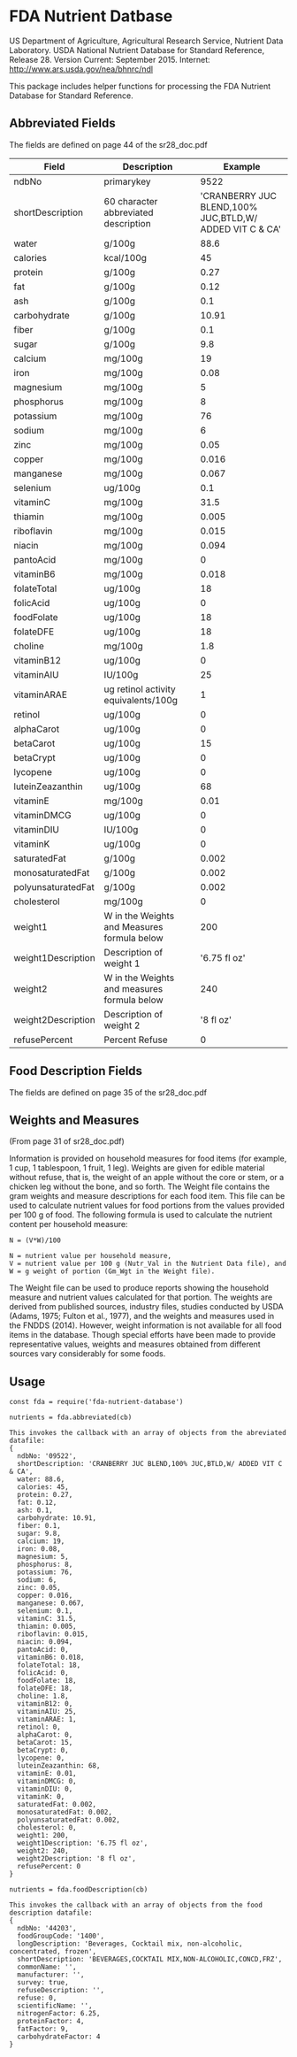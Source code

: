 # FDA Nutrient Datbase

US Department of Agriculture, Agricultural Research Service, Nutrient Data Laboratory. USDA National Nutrient Database for Standard Reference, Release 28. Version Current:  September 2015.  Internet:  http://www.ars.usda.gov/nea/bhnrc/ndl

This package includes helper functions for processing the FDA Nutrient Database for Standard Reference.


## Abbreviated Fields

The fields are defined on page 44 of the sr28_doc.pdf


| Field              | Description                                 | Example                                                 |
| ------------------ | ------------------------------------------- | ------------------------------------------------------- |
| ndbNo              | primarykey                                  | 9522                                                    |
| shortDescription   | 60 character abbreviated description        | 'CRANBERRY JUC BLEND,100% JUC,BTLD,W/ ADDED VIT C & CA' |
| water              | g/100g                                      | 88.6                                                    |
| calories           | kcal/100g                                   | 45                                                      |
| protein            | g/100g                                      | 0.27                                                    |
| fat                | g/100g                                      | 0.12                                                    |
| ash                | g/100g                                      | 0.1                                                     |
| carbohydrate       | g/100g                                      | 10.91                                                   |
| fiber              | g/100g                                      | 0.1                                                     |
| sugar              | g/100g                                      | 9.8                                                     |
| calcium            | mg/100g                                     | 19                                                      |
| iron               | mg/100g                                     | 0.08                                                    |
| magnesium          | mg/100g                                     | 5                                                       |
| phosphorus         | mg/100g                                     | 8                                                       |
| potassium          | mg/100g                                     | 76                                                      |
| sodium             | mg/100g                                     | 6                                                       |
| zinc               | mg/100g                                     | 0.05                                                    |
| copper             | mg/100g                                     | 0.016                                                   |
| manganese          | mg/100g                                     | 0.067                                                   |
| selenium           | ug/100g                                     | 0.1                                                     |
| vitaminC           | mg/100g                                     | 31.5                                                    |
| thiamin            | mg/100g                                     | 0.005                                                   |
| riboflavin         | mg/100g                                     | 0.015                                                   |
| niacin             | mg/100g                                     | 0.094                                                   |
| pantoAcid          | mg/100g                                     | 0                                                       |
| vitaminB6          | mg/100g                                     | 0.018                                                   |
| folateTotal        | ug/100g                                     | 18                                                      |
| folicAcid          | ug/100g                                     | 0                                                       |
| foodFolate         | ug/100g                                     | 18                                                      |
| folateDFE          | ug/100g                                     | 18                                                      |
| choline            | mg/100g                                     | 1.8                                                     |
| vitaminB12         | ug/100g                                     | 0                                                       |
| vitaminAIU         | IU/100g                                     | 25                                                      |
| vitaminARAE        | ug retinol activity equivalents/100g        | 1                                                       |
| retinol            | ug/100g                                     | 0                                                       |
| alphaCarot         | ug/100g                                     | 0                                                       |
| betaCarot          | ug/100g                                     | 15                                                      |
| betaCrypt          | ug/100g                                     | 0                                                       |
| lycopene           | ug/100g                                     | 0                                                       |
| luteinZeazanthin   | ug/100g                                     | 68                                                      |
| vitaminE           | mg/100g                                     | 0.01                                                    |
| vitaminDMCG        | ug/100g                                     | 0                                                       |
| vitaminDIU         | IU/100g                                     | 0                                                       |
| vitaminK           | ug/100g                                     | 0                                                       |
| saturatedFat       | g/100g                                      | 0.002                                                   |
| monosaturatedFat   | g/100g                                      | 0.002                                                   |
| polyunsaturatedFat | g/100g                                      | 0.002                                                   |
| cholesterol        | mg/100g                                     | 0                                                       |
| weight1            | W in the Weights and Measures formula below | 200                                                     |
| weight1Description | Description of weight 1                     | '6.75 fl oz'                                            |
| weight2            | W in the Weights and measures formula below | 240                                                     |
| weight2Description | Description of weight 2                     | '8 fl oz'                                               |
| refusePercent      | Percent Refuse                              | 0                                                       |

## Food Description Fields

The fields are defined on page 35 of the sr28_doc.pdf



## Weights and Measures
(From page 31 of sr28_doc.pdf)

Information is provided on household measures for food items (for example, 1 cup, 1 tablespoon, 1 fruit, 1 leg). Weights are given for edible material without refuse, that is, the weight of an apple without the core or stem, or a chicken leg without the bone, and so forth. The Weight file contains the gram weights and measure descriptions for each food item. This file can be used to calculate nutrient values for food portions from the values provided per 100 g of food. The following formula is used to calculate the nutrient content per household measure:
```
N = (V*W)/100

N = nutrient value per household measure,
V = nutrient value per 100 g (Nutr_Val in the Nutrient Data file), and W = g weight of portion (Gm_Wgt in the Weight file).

```

The Weight file can be used to produce reports showing the household measure and nutrient values calculated for that portion. The weights are derived from published sources, industry files, studies conducted by USDA (Adams, 1975; Fulton et al., 1977), and the weights and measures used in the FNDDS (2014). However, weight information is not available for all food items in the database. Though special efforts have been made to provide representative values, weights and measures obtained from different sources vary considerably for some foods.


## Usage

```
const fda = require('fda-nutrient-database')

nutrients = fda.abbreviated(cb)

This invokes the callback with an array of objects from the abreviated datafile:
{
  ndbNo: '09522',
  shortDescription: 'CRANBERRY JUC BLEND,100% JUC,BTLD,W/ ADDED VIT C & CA',
  water: 88.6,
  calories: 45,
  protein: 0.27,
  fat: 0.12,
  ash: 0.1,
  carbohydrate: 10.91,
  fiber: 0.1,
  sugar: 9.8,
  calcium: 19,
  iron: 0.08,
  magnesium: 5,
  phosphorus: 8,
  potassium: 76,
  sodium: 6,
  zinc: 0.05,
  copper: 0.016,
  manganese: 0.067,
  selenium: 0.1,
  vitaminC: 31.5,
  thiamin: 0.005,
  riboflavin: 0.015,
  niacin: 0.094,
  pantoAcid: 0,
  vitaminB6: 0.018,
  folateTotal: 18,
  folicAcid: 0,
  foodFolate: 18,
  folateDFE: 18,
  choline: 1.8,
  vitaminB12: 0,
  vitaminAIU: 25,
  vitaminARAE: 1,
  retinol: 0,
  alphaCarot: 0,
  betaCarot: 15,
  betaCrypt: 0,
  lycopene: 0,
  luteinZeazanthin: 68,
  vitaminE: 0.01,
  vitaminDMCG: 0,
  vitaminDIU: 0,
  vitaminK: 0,
  saturatedFat: 0.002,
  monosaturatedFat: 0.002,
  polyunsaturatedFat: 0.002,
  cholesterol: 0,
  weight1: 200,
  weight1Description: '6.75 fl oz',
  weight2: 240,
  weight2Description: '8 fl oz',
  refusePercent: 0
}
```




```
nutrients = fda.foodDescription(cb)

This invokes the callback with an array of objects from the food description datafile:
{
  ndbNo: '44203',
  foodGroupCode: '1400',
  longDescription: 'Beverages, Cocktail mix, non-alcoholic, concentrated, frozen',
  shortDescription: 'BEVERAGES,COCKTAIL MIX,NON-ALCOHOLIC,CONCD,FRZ',
  commonName: '',
  manufacturer: '',
  survey: true,
  refuseDescription: '',
  refuse: 0,
  scientificName: '',
  nitrogenFactor: 6.25,
  proteinFactor: 4,
  fatFactor: 9,
  carbohydrateFactor: 4
}

```

